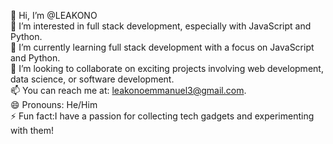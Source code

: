 👋 Hi, I’m @LEAKONO  
👀 I’m interested in full stack development, especially with JavaScript and Python.  
🌱 I’m currently learning full stack development with a focus on JavaScript and Python.  
💞️ I’m looking to collaborate on exciting projects involving web development, data science, or software development.  
📫 You can reach me at: leakonoemmanuel3@gmail.com.  
😄 Pronouns: He/Him  
⚡ Fun fact:I have a passion for collecting tech gadgets and experimenting with them!  

<!---
LEAKONO/LEAKONO is a ✨ special ✨ repository because its `README.md` (this file) appears on your GitHub profile.
You can click the Preview link to take a look at your changes.
--->
